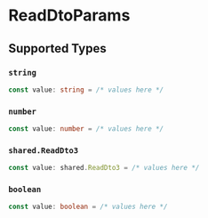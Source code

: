 # ReadDtoParams


## Supported Types

### `string`

```typescript
const value: string = /* values here */
```

### `number`

```typescript
const value: number = /* values here */
```

### `shared.ReadDto3`

```typescript
const value: shared.ReadDto3 = /* values here */
```

### `boolean`

```typescript
const value: boolean = /* values here */
```

